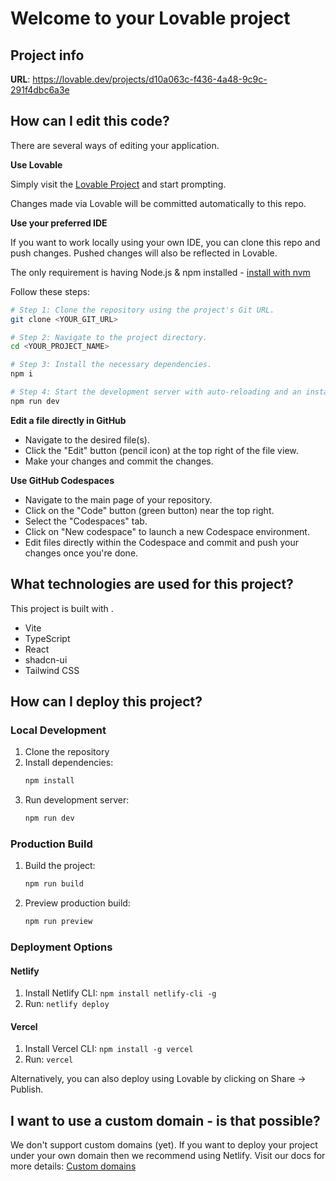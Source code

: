 # Welcome to your Lovable project

## Project info

**URL**: https://lovable.dev/projects/d10a063c-f436-4a48-9c9c-291f4dbc6a3e

## How can I edit this code?

There are several ways of editing your application.

**Use Lovable**

Simply visit the [Lovable Project](https://lovable.dev/projects/d10a063c-f436-4a48-9c9c-291f4dbc6a3e) and start prompting.

Changes made via Lovable will be committed automatically to this repo.

**Use your preferred IDE**

If you want to work locally using your own IDE, you can clone this repo and push changes. Pushed changes will also be reflected in Lovable.

The only requirement is having Node.js & npm installed - [install with nvm](https://github.com/nvm-sh/nvm#installing-and-updating)

Follow these steps:

```sh
# Step 1: Clone the repository using the project's Git URL.
git clone <YOUR_GIT_URL>

# Step 2: Navigate to the project directory.
cd <YOUR_PROJECT_NAME>

# Step 3: Install the necessary dependencies.
npm i

# Step 4: Start the development server with auto-reloading and an instant preview.
npm run dev
```

**Edit a file directly in GitHub**

- Navigate to the desired file(s).
- Click the "Edit" button (pencil icon) at the top right of the file view.
- Make your changes and commit the changes.

**Use GitHub Codespaces**

- Navigate to the main page of your repository.
- Click on the "Code" button (green button) near the top right.
- Select the "Codespaces" tab.
- Click on "New codespace" to launch a new Codespace environment.
- Edit files directly within the Codespace and commit and push your changes once you're done.

## What technologies are used for this project?

This project is built with .

- Vite
- TypeScript
- React
- shadcn-ui
- Tailwind CSS

## How can I deploy this project?

### Local Development
1. Clone the repository
2. Install dependencies:
   ```bash
   npm install
   ```
3. Run development server:
   ```bash
   npm run dev
   ```

### Production Build
1. Build the project:
   ```bash
   npm run build
   ```
2. Preview production build:
   ```bash
   npm run preview
   ```

### Deployment Options
#### Netlify
1. Install Netlify CLI: `npm install netlify-cli -g`
2. Run: `netlify deploy`

#### Vercel
1. Install Vercel CLI: `npm install -g vercel`
2. Run: `vercel`

Alternatively, you can also deploy using Lovable by clicking on Share -> Publish.

## I want to use a custom domain - is that possible?

We don't support custom domains (yet). If you want to deploy your project under your own domain then we recommend using Netlify. Visit our docs for more details: [Custom domains](https://docs.lovable.dev/tips-tricks/custom-domain/)
